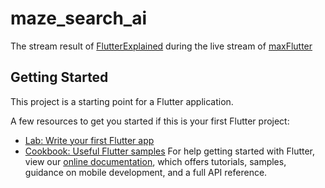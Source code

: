 # maze_search_ai

The stream result of [FlutterExplained](https://youtube.com/c/flutterexplained)
during the live stream of [maxFlutter](https://twitch.tv/maxflutter)

## Getting Started

This project is a starting point for a Flutter application.

A few resources to get you started if this is your first Flutter project:

- [Lab: Write your first Flutter app](https://flutter.dev/docs/get-started/codelab)
- [Cookbook: Useful Flutter samples](https://flutter.dev/docs/cookbook)
For help getting started with Flutter, view our
[online documentation](https://flutter.dev/docs), which offers tutorials,
samples, guidance on mobile development, and a full API reference.
